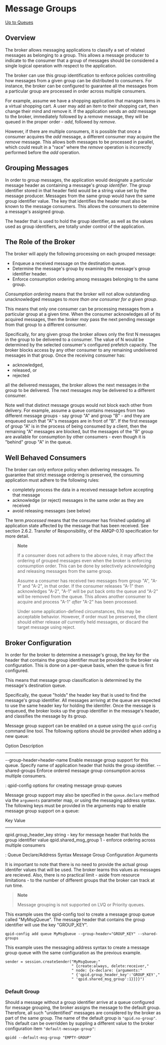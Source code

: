 # Message Groups

[Up to Queues](queues.html)

## Overview

The broker allows messaging applications to classify a set of related
messages as belonging to a group. This allows a message producer to
indicate to the consumer that a group of messages should be considered a
single logical operation with respect to the application.

The broker can use this group identification to enforce policies
controlling how messages from a given group can be distributed to
consumers. For instance, the broker can be configured to guarantee all
the messages from a particular group are processed in order across
multiple consumers.

For example, assume we have a shopping application that manages items in
a virtual shopping cart. A user may add an item to their shopping cart,
then change their mind and remove it. If the application sends an *add*
message to the broker, immediately followed by a *remove* message, they
will be queued in the proper order - *add*, followed by *remove*.

However, if there are multiple consumers, it is possible that once a
consumer acquires the *add* message, a different consumer may acquire
the *remove* message. This allows both messages to be processed in
parallel, which could result in a "race" where the *remove* operation is
incorrectly performed before the *add* operation.

## Grouping Messages

In order to group messages, the application would designate a particular
message header as containing a message's *group identifier*. The group
identifier stored in that header field would be a string value set by
the message producer. Messages from the same group would have the same
group identifier value. The key that identifies the header must also be
known to the message consumers. This allows the consumers to determine a
message's assigned group.

The header that is used to hold the group identifier, as well as the
values used as group identifiers, are totally under control of the
application.

## The Role of the Broker

The broker will apply the following processing on each grouped message:

-   Enqueue a received message on the destination queue.
-   Determine the message's group by examining the message's group
    identifier header.
-   Enforce
    consumption ordering
    among messages belonging to the same group.

*Consumption ordering* means that the broker will not allow outstanding
unacknowledged messages to *more than one consumer for a given group*.

This means that only one consumer can be processing messages from a
particular group at a given time. When the consumer acknowledges all of
its acquired messages, then the broker *may* pass the next pending
message from that group to a different consumer.

Specifically, for any given group the broker allows only the first N
messages in the group to be delivered to a consumer. The value of N
would be determined by the selected consumer's configured prefetch
capacity. The broker blocks access by any other consumer to any
remaining undelivered messages in that group. Once the receiving
consumer has:

-   acknowledged,
-   released, or
-   rejected

all the delivered messages, the broker allows the next messages in the
group to be delivered. The next messages *may* be delivered to a
different consumer.

Note well that distinct message groups would not block each other from
delivery. For example, assume a queue contains messages from two
different message groups - say group "A" and group "B" - and they are
enqueued such that "A"'s messages are in front of "B". If the first
message of group "A" is in the process of being consumed by a client,
then the remaining "A" messages are blocked, but the messages of the "B"
group are available for consumption by other consumers - even though it
is "behind" group "A" in the queue.

## Well Behaved Consumers

The broker can only enforce policy when delivering messages. To
guarantee that strict message ordering is preserved, the consuming
application must adhere to the following rules:

-   completely process the data in a received message before accepting
    that message
-   acknowledge (or reject) messages in the same order as they are
    received
-   avoid releasing messages (see below)

The term *processed* means that the consumer has finished updating all
application state affected by the message that has been received. See
section 2.6.2. Transfer of Responsibility, of the AMQP-0.10
specification for more detail.

> **Note**
>
> If a consumer does not adhere to the above rules, it may affect the
> ordering of grouped messages even when the broker is enforcing
> consumption order. This can be done by selectively acknowledging and
> releasing messages from the same group.
>
> Assume a consumer has received two messages from group "A", "A-1" and
> "A-2", in that order. If the consumer releases "A-1" then acknowledges
> "A-2", "A-1" will be put back onto the queue and "A-2" will be removed
> from the queue. This allows another consumer to acquire and process
> "A-1" *after* "A-2" has been processed.
>
> Under some application-defined circumstances, this may be acceptable
> behavior. However, if order must be preserved, the client should
> either release *all* currently held messages, or discard the target
> message using reject.

## Broker Configuration

In order for the broker to determine a message's group, the key for the
header that contains the group identifier must be provided to the broker
via configuration. This is done on a per-queue basis, when the queue is
first configured.

This means that message group classification is determined by the
message's destination queue.

Specifically, the queue "holds" the header key that is used to find the
message's group identifier. All messages arriving at the queue are
expected to use the same header key for holding the identifer. Once the
message is enqueued, the broker looks up the group identifier in the
message's header, and classifies the message by its group.

Message group support can be enabled on a queue using the `qpid-config`
command line tool. The following options should be provided when adding
a new queue:

  Option                       Description
  ---------------------------- ------------------------------------------------------------------------------------------------------------------
  --group-header=header-name   Enable message group support for this queue. Specify name of application header that holds the group identifier.
  --shared-groups              Enforce ordered message group consumption across multiple consumers.

  : qpid-config options for creating message group queues

Message group support may also be specified in the `queue.declare`
method via the `arguments` parameter map, or using the messaging address
syntax. The following keys must be provided in the arguments map to
enable message group support on a queue:

  Key                       Value
  ------------------------- -----------------------------------------------------------------------
  qpid.group\_header\_key   string - key for message header that holds the group identifier value
  qpid.shared\_msg\_group   1 - enforce ordering across multiple consumers

  : Queue Declare/Address Syntax Message Group Configuration Arguments

It is important to note that there is no need to provide the actual
group identifer values that will be used. The broker learns this values
as messages are recieved. Also, there is no practical limit - aside from
resource limitations - to the number of different groups that the broker
can track at run time.

> **Note**
>
> Message grouping is not supported on LVQ or Priority queues.

This example uses the qpid-config tool to create a message group queue
called "MyMsgQueue". The message header that contains the group
identifier will use the key "GROUP\_KEY".

    qpid-config add queue MyMsgQueue --group-header="GROUP_KEY" --shared-groups
            

This example uses the messaging address syntax to create a message group
queue with the same configuration as the previous example.

    sender = session.createSender("MyMsgQueue;"
                                  " {create:always, delete:receiver,"
                                  " node: {x-declare: {arguments:"
                                  " {'qpid.group_header_key':'GROUP_KEY',"
                                  " 'qpid.shared_msg_group':1}}}}")
            

### Default Group

Should a message without a group identifier arrive at a queue configured
for message grouping, the broker assigns the message to the default
group. Therefore, all such "unidentified" messages are considered by the
broker as part of the same group. The name of the default group is
`"qpid.no-group"`. This default can be overridden by suppling a
different value to the broker configuration item
`"default-message-group"`:

    qpidd --default-msg-group "EMPTY-GROUP"
                
